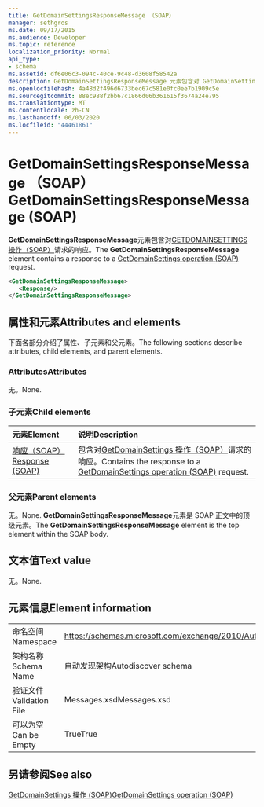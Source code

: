 ```yaml
---
title: GetDomainSettingsResponseMessage （SOAP）
manager: sethgros
ms.date: 09/17/2015
ms.audience: Developer
ms.topic: reference
localization_priority: Normal
api_type:
- schema
ms.assetid: df6e06c3-094c-40ce-9c48-d3608f58542a
description: GetDomainSettingsResponseMessage 元素包含对 GetDomainSettings 操作（SOAP）请求的响应。
ms.openlocfilehash: 4a48d2f496d6733bec67c581e0fc0ee7b1909c5e
ms.sourcegitcommit: 88ec988f2bb67c1866d06b361615f3674a24e795
ms.translationtype: MT
ms.contentlocale: zh-CN
ms.lasthandoff: 06/03/2020
ms.locfileid: "44461861"
---
```

# <a name="getdomainsettingsresponsemessage-soap"></a><span data-ttu-id="f1233-103">GetDomainSettingsResponseMessage （SOAP）</span><span class="sxs-lookup"><span data-stu-id="f1233-103">GetDomainSettingsResponseMessage (SOAP)</span></span>

<span data-ttu-id="f1233-104">**GetDomainSettingsResponseMessage**元素包含对[GETDOMAINSETTINGS 操作（SOAP）](getdomainsettings-operation-soap.md)请求的响应。</span><span class="sxs-lookup"><span data-stu-id="f1233-104">The **GetDomainSettingsResponseMessage** element contains a response to a [GetDomainSettings operation (SOAP)](getdomainsettings-operation-soap.md) request.</span></span> 
  
```XML
<GetDomainSettingsResponseMessage>
   <Response/>
</GetDomainSettingsResponseMessage>
```

## <a name="attributes-and-elements"></a><span data-ttu-id="f1233-105">属性和元素</span><span class="sxs-lookup"><span data-stu-id="f1233-105">Attributes and elements</span></span>

<span data-ttu-id="f1233-106">下面各部分介绍了属性、子元素和父元素。</span><span class="sxs-lookup"><span data-stu-id="f1233-106">The following sections describe attributes, child elements, and parent elements.</span></span>
  
### <a name="attributes"></a><span data-ttu-id="f1233-107">Attributes</span><span class="sxs-lookup"><span data-stu-id="f1233-107">Attributes</span></span>

<span data-ttu-id="f1233-108">无。</span><span class="sxs-lookup"><span data-stu-id="f1233-108">None.</span></span>
  
### <a name="child-elements"></a><span data-ttu-id="f1233-109">子元素</span><span class="sxs-lookup"><span data-stu-id="f1233-109">Child elements</span></span>

|<span data-ttu-id="f1233-110">**元素**</span><span class="sxs-lookup"><span data-stu-id="f1233-110">**Element**</span></span>|<span data-ttu-id="f1233-111">**说明**</span><span class="sxs-lookup"><span data-stu-id="f1233-111">**Description**</span></span>|
|:-----|:-----|
|[<span data-ttu-id="f1233-112">响应（SOAP）</span><span class="sxs-lookup"><span data-stu-id="f1233-112">Response (SOAP)</span></span>](response-soap.md) <br/> |<span data-ttu-id="f1233-113">包含对[GetDomainSettings 操作（SOAP）](getdomainsettings-operation-soap.md)请求的响应。</span><span class="sxs-lookup"><span data-stu-id="f1233-113">Contains the response to a [GetDomainSettings operation (SOAP)](getdomainsettings-operation-soap.md) request.</span></span>  <br/> |
   
### <a name="parent-elements"></a><span data-ttu-id="f1233-114">父元素</span><span class="sxs-lookup"><span data-stu-id="f1233-114">Parent elements</span></span>

<span data-ttu-id="f1233-115">无。</span><span class="sxs-lookup"><span data-stu-id="f1233-115">None.</span></span> <span data-ttu-id="f1233-116">**GetDomainSettingsResponseMessage**元素是 SOAP 正文中的顶级元素。</span><span class="sxs-lookup"><span data-stu-id="f1233-116">The **GetDomainSettingsResponseMessage** element is the top element within the SOAP body.</span></span> 
  
## <a name="text-value"></a><span data-ttu-id="f1233-117">文本值</span><span class="sxs-lookup"><span data-stu-id="f1233-117">Text value</span></span>

<span data-ttu-id="f1233-118">无。</span><span class="sxs-lookup"><span data-stu-id="f1233-118">None.</span></span>
  
## <a name="element-information"></a><span data-ttu-id="f1233-119">元素信息</span><span class="sxs-lookup"><span data-stu-id="f1233-119">Element information</span></span>

|||
|:-----|:-----|
|<span data-ttu-id="f1233-120">命名空间</span><span class="sxs-lookup"><span data-stu-id="f1233-120">Namespace</span></span>  <br/> |https://schemas.microsoft.com/exchange/2010/Autodiscover  <br/> |
|<span data-ttu-id="f1233-121">架构名称</span><span class="sxs-lookup"><span data-stu-id="f1233-121">Schema Name</span></span>  <br/> |<span data-ttu-id="f1233-122">自动发现架构</span><span class="sxs-lookup"><span data-stu-id="f1233-122">Autodiscover schema</span></span>  <br/> |
|<span data-ttu-id="f1233-123">验证文件</span><span class="sxs-lookup"><span data-stu-id="f1233-123">Validation File</span></span>  <br/> |<span data-ttu-id="f1233-124">Messages.xsd</span><span class="sxs-lookup"><span data-stu-id="f1233-124">Messages.xsd</span></span>  <br/> |
|<span data-ttu-id="f1233-125">可以为空</span><span class="sxs-lookup"><span data-stu-id="f1233-125">Can be Empty</span></span>  <br/> |<span data-ttu-id="f1233-126">True</span><span class="sxs-lookup"><span data-stu-id="f1233-126">True</span></span>  <br/> |
   
## <a name="see-also"></a><span data-ttu-id="f1233-127">另请参阅</span><span class="sxs-lookup"><span data-stu-id="f1233-127">See also</span></span>



[<span data-ttu-id="f1233-128">GetDomainSettings 操作 (SOAP)</span><span class="sxs-lookup"><span data-stu-id="f1233-128">GetDomainSettings operation (SOAP)</span></span>](getdomainsettings-operation-soap.md)


